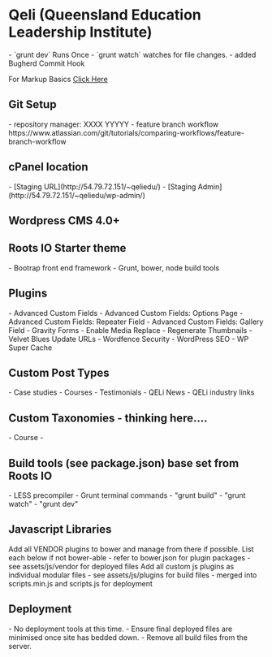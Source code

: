 <h1>Qeli (Queensland Education Leadership Institute)</h1>
- `grunt dev` Runs Once
- `grunt watch` watches for file changes.
- added Bugherd Commit Hook

For Markup Basics [Click Here](https://help.github.com/articles/markdown-basics/)

<h2>Git Setup</h2>
- repository manager: XXXX YYYYY
- feature branch workflow
https://www.atlassian.com/git/tutorials/comparing-workflows/feature-branch-workflow

<h2>cPanel location</h2>
- [Staging URL](http://54.79.72.151/~qeliedu/)
- [Staging Admin](http://54.79.72.151/~qeliedu/wp-admin/)

<h2>Wordpress CMS 4.0+</h2>

<h2>Roots IO Starter theme</h2>
- Bootrap front end framework
- Grunt, bower, node build tools

<h2>Plugins</h2>
- Advanced Custom Fields
- Advanced Custom Fields: Options Page
- Advanced Custom Fields: Repeater Field
- Advanced Custom Fields: Gallery Field
- Gravity Forms
- Enable Media Replace
- Regenerate Thumbnails
- Velvet Blues Update URLs
- Wordfence Security
- WordPress SEO
- WP Super Cache

<h2>Custom Post Types</h2>
- Case studies
- Courses
- Testimonials
- QELi News
- QELi industry links

<h2>Custom Taxonomies - thinking here....</h2>
- Course
	-

<h2>Build tools (see package.json) base set from Roots IO</h2>
- LESS precompiler
- Grunt terminal commands
	- "grunt build"
	- "grunt watch"
	- "grunt dev"

<h2>Javascript Libraries</h2>
Add all VENDOR plugins to bower and manage from there if possible. List each below if not bower-able
	- refer to bower.json for plugin packages
	- see assets/js/vendor for deployed files
Add all custom js plugins as individual modular files
	- see assets/js/plugins for build files
	- merged into scripts.min.js and scripts.js for deployment

<h2>Deployment</h2>
- No deployment tools at this time.
- Ensure final deployed files are minimised once site has bedded down.
- Remove all build files from the server.